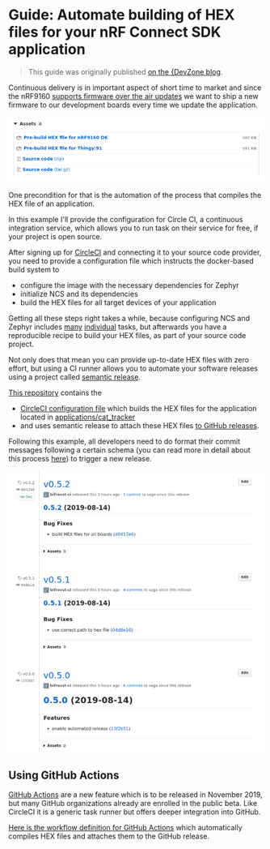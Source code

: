# Guide: Automate building of HEX files for your nRF Connect SDK application

> This guide was originally published
> [on the {DevZone blog](https://devzone.nordicsemi.com/nordic/nordic-blog/b/blog/posts/automate-building-of-hex-files-for-your-nrf-connect-sdk-application-using-circleci).

Continuous delivery is in important aspect of short time to market and since the
nRF9160
[supports firmware over the air updates](https://github.com/NordicPlayground/fw-nrfconnect-nrf/tree/master/samples/nrf9160/aws_fota) we
want to ship a new firmware to our development boards every time we update the
application.

![GitHub release with attached HEX files](images/github-release-with-hex-files.png)

One precondition for that is the automation of the process that compiles the HEX
file of an application.

In this example I'll provide the configuration for Circle CI, a continuous
integration service, which allows you to run task on their service for free, if
your project is open source.

After signing up for [CircleCI](https://circleci.com/) and connecting it to your
source code provider, you need to provide a configuration file which instructs
the docker-based build system to

- configure the image with the necessary dependencies for Zephyr
- initialize NCS and its dependencies
- build the HEX files for all target devices of your application

Getting all these steps right takes a while, because configuring NCS and Zephyr
includes
[many](https://developer.nordicsemi.com/nRF_Connect_SDK/doc/1.0.0/nrf/gs_ins_linux.html)
[individual](https://developer.nordicsemi.com/nRF_Connect_SDK/doc/1.0.0/zephyr/getting_started/installation_linux.html#linux-requirements)
tasks, but afterwards you have a reproducible recipe to build your HEX files, as
part of your source code project.

Not only does that mean you can provide up-to-date HEX files with zero effort,
but using a CI runner allows you to automate your software releases using a
project called
[semantic release](https://github.com/semantic-release/semantic-release).

[This repository](https://github.com/bifravst/cat-tracker-fw/releases) contains
the

- [CircleCI configuration file](https://github.com/bifravst/cat-tracker-fw/blob/60465f8264f83535ea2931a4adb3b939e179fca3/.circleci/config.yml) which
  builds the HEX files for the application located in
  [applications/cat_tracker](https://github.com/bifravst/cat-tracker-fw/tree/60465f8264f83535ea2931a4adb3b939e179fca3/applications/cat_tracker)
- and uses semantic release to attach these HEX files
  [to GitHub releases](https://github.com/bifravst/cat-tracker-fw/releases/tag/v0.5.3).

Following this example, all developers need to do format their commit messages
following a certain schema (you can read more in detail about this process
[here](../Versioning.md#how-to-release-a-new-version-of-a-package)) to trigger a
new release.

![GitHub releases](images/github-releases.png)

## Using GitHub Actions

[GitHub Actions](https://github.com/features/actions) are a new feature which is to be released in November 2019, but many GitHub organizations already are enrolled in the public beta. Like CircleCI it is a generic task runner but offers deeper integration into GitHub.

[Here is the workflow definition for GitHub Actions](https://github.com/bifravst/cat-tracker-fw/blob/d821cd83c3ca8ac7f910163764d46668412b47c4/.github/workflows/build-and-release.yaml) which automatically compiles HEX files and attaches them to the GitHub release.
